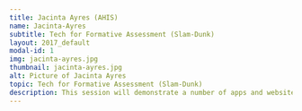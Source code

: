 ```yaml
---
title: Jacinta Ayres (AHIS)
name: Jacinta-Ayres
subtitle: Tech for Formative Assessment (Slam-Dunk)
layout: 2017_default
modal-id: 1
img: jacinta-ayres.jpg
thumbnail: jacinta-ayres.jpg
alt: Picture of Jacinta Ayres
topic: Tech for Formative Assessment (Slam-Dunk)
description: This session will demonstrate a number of apps and websites that can make formative assessment fast and simple. 
---
```

